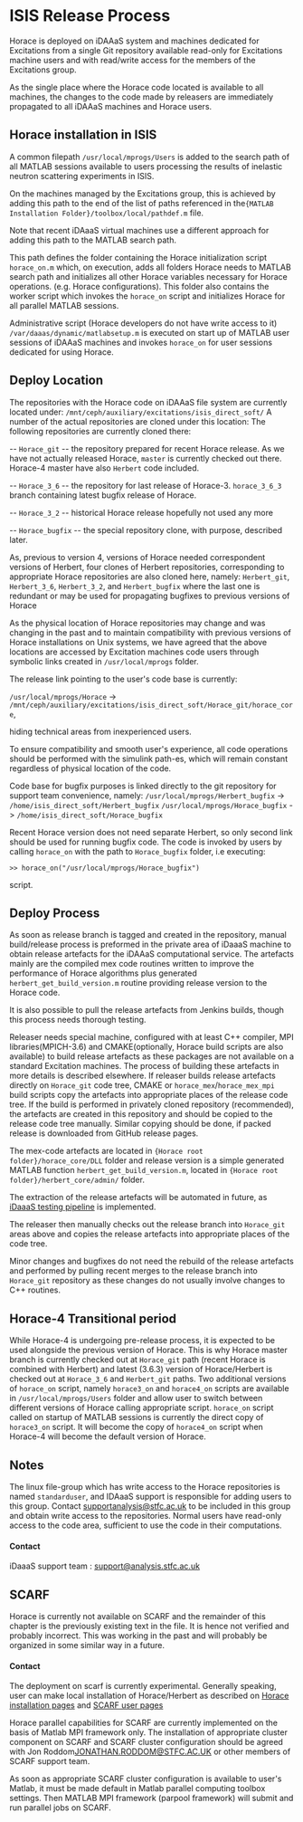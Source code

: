 # ISIS Release Process

Horace is deployed on iDAAaS system and machines dedicated for Excitations from a single Git repository available 
read-only for Excitations machine users and with read/write access for the members of the Excitations group.

As the single place where the Horace code located is available to all machines, the changes to the code made by releasers are immediately propagated to all iDAAaS machines and Horace users.

## Horace installation in ISIS

A common filepath `/usr/local/mprogs/Users` is added to the search path of all MATLAB sessions available to users processing the results of inelastic neutron scattering experiments in ISIS.
 
On the machines managed by the Excitations group, this is achieved by adding this path to the end of the list of paths referenced in the`{MATLAB Installation Folder}/toolbox/local/pathdef.m` file. 

Note that recent iDAaaS virtual machines use a different approach for adding this path to the MATLAB search path.

This path defines the folder containing the Horace initialization script `horace_on.m` which, on execution, adds all folders Horace needs to MATLAB search path and initializes all other Horace variables necessary for Horace operations. (e.g. Horace configurations). This folder also contains the worker script which invokes the `horace_on` script and initializes Horace for all parallel MATLAB sessions. 

Administrative script (Horace developers do not have write access to it) `/var/daaas/dynamic/matlabsetup.m` is executed on start up of MATLAB user sessions of iDAAaS machines and invokes `horace_on` for user sessions dedicated for using Horace. 


## Deploy Location
The repositories with the Horace code on iDAAaS file system are currently located under:
`/mnt/ceph/auxiliary/excitations/isis_direct_soft/` 
A number of the actual repositories are cloned under this location:
The following repositories are currently cloned there:

 -- `Horace_git` -- the repository prepared for recent Horace release. As we have not actually released Horace, `master` is currently checked out there. Horace-4 master have also `Herbert` code included.
 
 -- `Horace_3_6` -- the repository for last release of Horace-3. `horace_3_6_3` branch containing latest bugfix release of   Horace.
 
 -- `Horace_3_2` -- historical Horace release hopefully not used any more
 
 -- `Horace_bugfix` -- the special repository clone, with purpose, described later.
 
 As, previous to version 4, versions of Horace needed correspondent versions of Herbert, four clones of Herbert repositories, corresponding to appropriate Horace repositories are also cloned here, namely: `Herbert_git`, `Herbert_3_6`, `Herbert_3_2`, and `Herbert_bugfix` where the last one is redundant or may be used for propagating bugfixes to previous versions of Horace
 
 
As the physical location of Horace repositories may change and was changing in the past and to maintain compatibility with previous versions of Horace installations on Unix systems, we have agreed that the above locations are accessed by Excitation machines code users through symbolic links created in `/usr/local/mprogs` folder.

The release link pointing to the user's code base is currently:

`/usr/local/mprogs/Horace` -> `/mnt/ceph/auxiliary/excitations/isis_direct_soft/Horace_git/horace_core`,

hiding technical areas from inexperienced users.

To ensure compatibility and smooth user's experience, all code operations should be performed with the simulink path-es, which will remain constant regardless of physical location of the code.


Code base for bugfix purposes is linked directly to the git repository for support team convenience, namely:
`/usr/local/mprogs/Herbert_bugfix` -> `/home/isis_direct_soft/Herbert_bugfix`
`/usr/local/mprogs/Horace_bugfix` -> `/home/isis_direct_soft/Horace_bugfix`

Recent Horace version does not need separate Herbert, so only second link should be used for running bugfix code.
The code is invoked by users by calling `horace_on` with the path to `Horace_bugfix` folder, i.e executing: 

`>> horace_on("/usr/local/mprogs/Horace_bugfix")`

script.


## Deploy Process

As soon as release branch is tagged and created in the repository, manual build/release process is preformed in the private area of iDaaaS machine to obtain release artefacts for the iDAAaS computational service. The artefacts mainly are the  compiled mex code routines written to improve the performance of Horace algorithms plus generated `herbert_get_build_version.m` routine providing release version to the Horace code.

It is also possible to pull the release artefacts from Jenkins builds, though this process needs thorough testing. 

Releaser needs special machine, configured with at least C++ compiler, MPI libraries(MPICH-3.6) and CMAKE(optionally, Horace build scripts are also available) to build release artefacts as these packages are not available on a standard Excitation machines. The process of building these artefacts in more details is described elsewhere. If releaser builds release artefacts directly on `Horace_git` code tree, CMAKE or `horace_mex`/`horace_mex_mpi` build scripts copy the artefacts into appropriate places of the release code tree. If the build is performed in privately cloned repository (recommended), the artefacts are created in this repository and should be copied to the release code tree manually. Similar copying should be done, if packed release is downloaded from GitHub release pages. 

The mex-code artefacts are located in `{Horace root folder}/horace_core/DLL` folder and release version is a simple generated MATLAB function `herbert_get_build_version.m`, located in `{Horace root folder}/herbert_core/admin/` folder.

The extraction of the release artefacts will be automated in future, as [iDaaaS testing pipeline](https://github.com/pace-neutrons/Horace/issues/271) is implemented.

The releaser then manually checks out the release branch into `Horace_git` areas above and copies the release artefacts into appropriate places of the code tree.

Minor changes and bugfixes do not need the rebuild of the release artefacts and performed by pulling recent merges to the release branch into `Horace_git` repository as these changes do not usually involve changes to C++ routines.

## Horace-4 Transitional period

While Horace-4 is undergoing pre-release process, it is expected to be used alongside the previous version of Horace. This is why Horace master branch is currently checked out at `Horace_git` path (recent Horace is combined with Herbert) and latest (3.6.3) version of Horace/Herbert is checked out at `Horace_3_6` and `Herbert_git` paths. 
Two additional versions of `horace_on` script, namely `horace3_on` and `horace4_on` scripts are available in `/usr/local/mprogs/Users` folder and allow user to switch between different versions of Horace calling appropriate script. `horace_on` script called on startup of MATLAB sessions is currently the direct copy of `horace3_on` script.  It will become the copy of `horace4_on` script when Horace-4 will become the default version of Horace.


## Notes

 The linux file-group which has write access to the Horace repositories is named `standarduser`, and IDAaaS support is responsible for adding users to this group. Contact supportanalysis@stfc.ac.uk to be included in this group and obtain write access to the repositories. Normal users have read-only access to the code area, sufficient to use the code in their computations.


#### Contact

iDaaaS support team : support@analysis.stfc.ac.uk


## SCARF

 Horace is currently not available on SCARF and the remainder of this chapter is the previously existing text in the file. It is hence not verified and probably incorrect. This was working in the past and will probably be organized in some similar way in a future. 
 
#### Contact

The deployment on scarf is currently experimental. Generally speaking, user can make local installation of Horace/Herbert as described on [Horace installation pages](http://horace.isis.rl.ac.uk/Download_and_setup) and [SCARF user pages](https://www.scarf.rl.ac.uk/)

Horace parallel capabilities for SCARF are currently implemented on the basis of Matlab MPI framework only. The installation of appropriate cluster component on SCARF and SCARF cluster configuration should be agreed with Jon Roddom<JONATHAN.RODDOM@STFC.AC.UK> or other members of SCARF support team. 

As soon as appropriate SCARF cluster configuration is available to user's Matlab, it must be made default in Matlab parallel computing toolbox settings. Then MATLAB MPI framework (parpool framework) will submit and run parallel jobs on SCARF.


